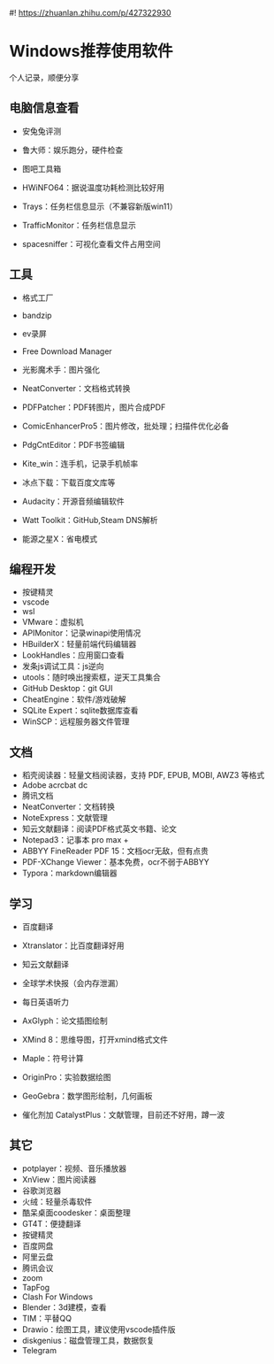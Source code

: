 #! https://zhuanlan.zhihu.com/p/427322930

# Windows推荐使用软件

个人记录，顺便分享

## 电脑信息查看

- 安兔兔评测

- 鲁大师：娱乐跑分，硬件检查

- 图吧工具箱

- HWiNFO64：据说温度功耗检测比较好用

    

- Trays：任务栏信息显示（不兼容新版win11）

- TrafficMonitor：任务栏信息显示

    

- spacesniffer：可视化查看文件占用空间

## 工具

- 格式工厂
- bandzip
- ev录屏
- Free Download Manager
- 光影魔术手：图片强化



- NeatConverter：文档格式转换

- PDFPatcher：PDF转图片，图片合成PDF
- ComicEnhancerPro5：图片修改，批处理；扫描件优化必备
- PdgCntEditor：PDF书签编辑



- Kite_win：连手机，记录手机帧率
- 冰点下载：下载百度文库等
- Audacity：开源音频编辑软件
- Watt Toolkit：GitHub,Steam DNS解析
- 能源之星X：省电模式


## 编程开发

- 按键精灵
- vscode
- wsl
- VMware：虚拟机
- APIMonitor：记录winapi使用情况
- HBuilderX：轻量前端代码编辑器
- LookHandles：应用窗口查看
- 发条js调试工具：js逆向
- utools：随时唤出搜索框，逆天工具集合
- GitHub Desktop：git GUI
- CheatEngine：软件/游戏破解
- SQLite Expert：sqlite数据库查看
- WinSCP：远程服务器文件管理

## 文档

- 稻壳阅读器：轻量文档阅读器，支持 PDF, EPUB, MOBI, AWZ3 等格式
- Adobe acrcbat dc
- 腾讯文档
- NeatConverter：文档转换
- NoteExpress：文献管理
- 知云文献翻译：阅读PDF格式英文书籍、论文
- Notepad3：记事本 pro max +
- ABBYY FineReader PDF 15：文档ocr无敌，但有点贵
- PDF-XChange Viewer：基本免费，ocr不弱于ABBYY
- Typora：markdown编辑器

## 学习

- 百度翻译
- Xtranslator：比百度翻译好用
- 知云文献翻译
- 全球学术快报（会内存泄漏）
- 每日英语听力



- AxGlyph：论文插图绘制
- XMind 8：思维导图，打开xmind格式文件



- Maple：符号计算
- OriginPro：实验数据绘图
- GeoGebra：数学图形绘制，几何画板
- 催化剂加 CatalystPlus：文献管理，目前还不好用，蹲一波

## 其它

- potplayer：视频、音乐播放器
- XnView：图片阅读器
- 谷歌浏览器
- 火绒：轻量杀毒软件
- 酷呆桌面coodesker：桌面整理
- GT4T：便捷翻译
- 按键精灵
- 百度网盘
- 阿里云盘
- 腾讯会议
- zoom
- TapFog
- Clash For Windows
- Blender：3d建模，查看
- TIM：平替QQ
- Drawio：绘图工具，建议使用vscode插件版
- diskgenius：磁盘管理工具，数据恢复
- Telegram